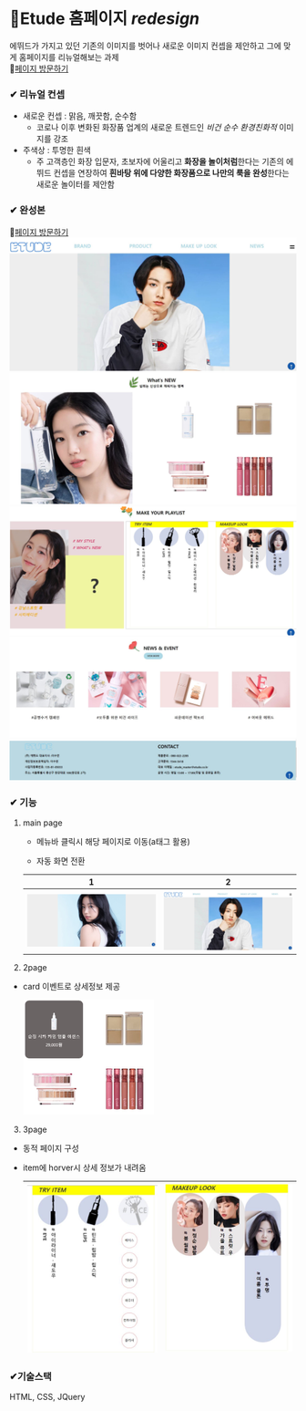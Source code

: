 # 💄Etude 홈페이지 *redesign*   
에뛰드가 가지고 있던 기존의 이미지를 벗어나 새로운 이미지 컨셉을 제안하고 그에 맞게 홈페이지를 리뉴얼해보는 과제   
   🚀[페이지 방문하기](https://ggang89.github.io/academy_etude_redesign/)
### ✔ 리뉴얼 컨셉   
* 새로운 컨셉 : 맑음, 깨끗함, 순수함   
  * 코로나 이후 변화된 화장품 업계의 새로운 트렌드인 *비건 순수 환경친화적* 이미지를 강조
* 주색상 : 투명한 흰색   
  * 주 고객층인 화장 입문자, 초보자에 어울리고  **화장을 놀이처럼**한다는 기존의 에뛰드 컨셉을 연장하여 **흰바탕 위에 다양한 화장품으로 나만의 룩을 완성**한다는 새로운 놀이터를 제안함   

 ### ✔ 완성본   
🚀[페이지 방문하기](https://ggang89.github.io/academy_etude_redesign/)   
<img src="./img/readme/1page.JPG"/>
<img src="./img/readme/2page.JPG"/>
<img src="./img/readme/3page.JPG"/>
<img src="./img/readme/4page.JPG"/>
<img src="./img/readme/footer.JPG"/>   

### ✔ 기능   
1. main page
   * 메뉴바 클릭시 해당 페이지로 이동(a태그 활용)   

   * 자동 화면 전환

   | 1| 2  |
   |:---:|:---:|
   | ![](./img/readme/1page1.JPG)| ![](./img/readme/1page.JPG)  |    

2. 2page   
  * card 이벤트로 상세정보 제공   

       <img src="./img/readme/2page_detail.JPG" alt="카드반전 이벤트" width="230px">

3. 3page   
 * 동적 페이지 구성   
  * item에 horver시 상세 정보가 내려옴   

     |![아이템 종류](./img/readme/3page_detail1.JPG)| ![동적이벤트](./img/readme/3page_detail2.JPG)|
     |:---:|:---:|
  
  ### ✔기술스택   
  HTML, CSS, JQuery